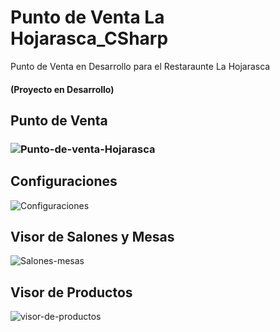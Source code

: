 # Punto de Venta La Hojarasca_CSharp
Punto de Venta en Desarrollo para el Restaraunte La Hojarasca
#### (Proyecto en Desarrollo)

## Punto de Venta
### ![Punto-de-venta-Hojarasca](https://user-images.githubusercontent.com/39593984/219551645-13b9cfc7-2019-4323-a12e-dd3f0f92dd8a.png)

## Configuraciones
![Configuraciones](https://user-images.githubusercontent.com/39593984/219551324-dc8d39d6-b781-42af-8a50-bdd95294344d.png)

## Visor de Salones y Mesas
![Salones-mesas](https://user-images.githubusercontent.com/39593984/219551339-e892c546-a264-4098-bd5b-3422aef999f4.png)

## Visor de Productos
![visor-de-productos](https://user-images.githubusercontent.com/39593984/219551604-7029bef2-fa8f-449d-80e2-fa080856e6e2.png)
